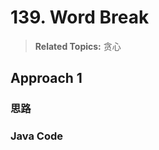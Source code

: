 # 139. Word Break

>  **Related Topics:** 贪心

## Approach 1
### 思路
### Java Code
``` Java

```

<!--stackedit_data:
eyJoaXN0b3J5IjpbLTEwMTA2NTQzODNdfQ==
-->